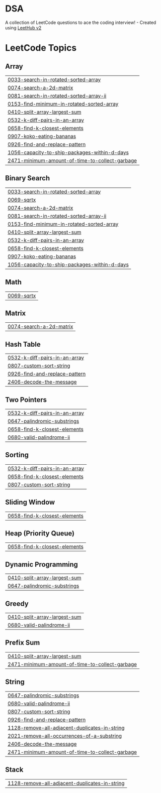 # DSA
A collection of LeetCode questions to ace the coding interview! - Created using [LeetHub v2](https://github.com/arunbhardwaj/LeetHub-2.0)

<!---LeetCode Topics Start-->
# LeetCode Topics
## Array
|  |
| ------- |
| [0033-search-in-rotated-sorted-array](https://github.com/neerajjagga/DSA/tree/master/0033-search-in-rotated-sorted-array) |
| [0074-search-a-2d-matrix](https://github.com/neerajjagga/DSA/tree/master/0074-search-a-2d-matrix) |
| [0081-search-in-rotated-sorted-array-ii](https://github.com/neerajjagga/DSA/tree/master/0081-search-in-rotated-sorted-array-ii) |
| [0153-find-minimum-in-rotated-sorted-array](https://github.com/neerajjagga/DSA/tree/master/0153-find-minimum-in-rotated-sorted-array) |
| [0410-split-array-largest-sum](https://github.com/neerajjagga/DSA/tree/master/0410-split-array-largest-sum) |
| [0532-k-diff-pairs-in-an-array](https://github.com/neerajjagga/DSA/tree/master/0532-k-diff-pairs-in-an-array) |
| [0658-find-k-closest-elements](https://github.com/neerajjagga/DSA/tree/master/0658-find-k-closest-elements) |
| [0907-koko-eating-bananas](https://github.com/neerajjagga/DSA/tree/master/0907-koko-eating-bananas) |
| [0926-find-and-replace-pattern](https://github.com/neerajjagga/DSA/tree/master/0926-find-and-replace-pattern) |
| [1056-capacity-to-ship-packages-within-d-days](https://github.com/neerajjagga/DSA/tree/master/1056-capacity-to-ship-packages-within-d-days) |
| [2471-minimum-amount-of-time-to-collect-garbage](https://github.com/neerajjagga/DSA/tree/master/2471-minimum-amount-of-time-to-collect-garbage) |
## Binary Search
|  |
| ------- |
| [0033-search-in-rotated-sorted-array](https://github.com/neerajjagga/DSA/tree/master/0033-search-in-rotated-sorted-array) |
| [0069-sqrtx](https://github.com/neerajjagga/DSA/tree/master/0069-sqrtx) |
| [0074-search-a-2d-matrix](https://github.com/neerajjagga/DSA/tree/master/0074-search-a-2d-matrix) |
| [0081-search-in-rotated-sorted-array-ii](https://github.com/neerajjagga/DSA/tree/master/0081-search-in-rotated-sorted-array-ii) |
| [0153-find-minimum-in-rotated-sorted-array](https://github.com/neerajjagga/DSA/tree/master/0153-find-minimum-in-rotated-sorted-array) |
| [0410-split-array-largest-sum](https://github.com/neerajjagga/DSA/tree/master/0410-split-array-largest-sum) |
| [0532-k-diff-pairs-in-an-array](https://github.com/neerajjagga/DSA/tree/master/0532-k-diff-pairs-in-an-array) |
| [0658-find-k-closest-elements](https://github.com/neerajjagga/DSA/tree/master/0658-find-k-closest-elements) |
| [0907-koko-eating-bananas](https://github.com/neerajjagga/DSA/tree/master/0907-koko-eating-bananas) |
| [1056-capacity-to-ship-packages-within-d-days](https://github.com/neerajjagga/DSA/tree/master/1056-capacity-to-ship-packages-within-d-days) |
## Math
|  |
| ------- |
| [0069-sqrtx](https://github.com/neerajjagga/DSA/tree/master/0069-sqrtx) |
## Matrix
|  |
| ------- |
| [0074-search-a-2d-matrix](https://github.com/neerajjagga/DSA/tree/master/0074-search-a-2d-matrix) |
## Hash Table
|  |
| ------- |
| [0532-k-diff-pairs-in-an-array](https://github.com/neerajjagga/DSA/tree/master/0532-k-diff-pairs-in-an-array) |
| [0807-custom-sort-string](https://github.com/neerajjagga/DSA/tree/master/0807-custom-sort-string) |
| [0926-find-and-replace-pattern](https://github.com/neerajjagga/DSA/tree/master/0926-find-and-replace-pattern) |
| [2406-decode-the-message](https://github.com/neerajjagga/DSA/tree/master/2406-decode-the-message) |
## Two Pointers
|  |
| ------- |
| [0532-k-diff-pairs-in-an-array](https://github.com/neerajjagga/DSA/tree/master/0532-k-diff-pairs-in-an-array) |
| [0647-palindromic-substrings](https://github.com/neerajjagga/DSA/tree/master/0647-palindromic-substrings) |
| [0658-find-k-closest-elements](https://github.com/neerajjagga/DSA/tree/master/0658-find-k-closest-elements) |
| [0680-valid-palindrome-ii](https://github.com/neerajjagga/DSA/tree/master/0680-valid-palindrome-ii) |
## Sorting
|  |
| ------- |
| [0532-k-diff-pairs-in-an-array](https://github.com/neerajjagga/DSA/tree/master/0532-k-diff-pairs-in-an-array) |
| [0658-find-k-closest-elements](https://github.com/neerajjagga/DSA/tree/master/0658-find-k-closest-elements) |
| [0807-custom-sort-string](https://github.com/neerajjagga/DSA/tree/master/0807-custom-sort-string) |
## Sliding Window
|  |
| ------- |
| [0658-find-k-closest-elements](https://github.com/neerajjagga/DSA/tree/master/0658-find-k-closest-elements) |
## Heap (Priority Queue)
|  |
| ------- |
| [0658-find-k-closest-elements](https://github.com/neerajjagga/DSA/tree/master/0658-find-k-closest-elements) |
## Dynamic Programming
|  |
| ------- |
| [0410-split-array-largest-sum](https://github.com/neerajjagga/DSA/tree/master/0410-split-array-largest-sum) |
| [0647-palindromic-substrings](https://github.com/neerajjagga/DSA/tree/master/0647-palindromic-substrings) |
## Greedy
|  |
| ------- |
| [0410-split-array-largest-sum](https://github.com/neerajjagga/DSA/tree/master/0410-split-array-largest-sum) |
| [0680-valid-palindrome-ii](https://github.com/neerajjagga/DSA/tree/master/0680-valid-palindrome-ii) |
## Prefix Sum
|  |
| ------- |
| [0410-split-array-largest-sum](https://github.com/neerajjagga/DSA/tree/master/0410-split-array-largest-sum) |
| [2471-minimum-amount-of-time-to-collect-garbage](https://github.com/neerajjagga/DSA/tree/master/2471-minimum-amount-of-time-to-collect-garbage) |
## String
|  |
| ------- |
| [0647-palindromic-substrings](https://github.com/neerajjagga/DSA/tree/master/0647-palindromic-substrings) |
| [0680-valid-palindrome-ii](https://github.com/neerajjagga/DSA/tree/master/0680-valid-palindrome-ii) |
| [0807-custom-sort-string](https://github.com/neerajjagga/DSA/tree/master/0807-custom-sort-string) |
| [0926-find-and-replace-pattern](https://github.com/neerajjagga/DSA/tree/master/0926-find-and-replace-pattern) |
| [1128-remove-all-adjacent-duplicates-in-string](https://github.com/neerajjagga/DSA/tree/master/1128-remove-all-adjacent-duplicates-in-string) |
| [2021-remove-all-occurrences-of-a-substring](https://github.com/neerajjagga/DSA/tree/master/2021-remove-all-occurrences-of-a-substring) |
| [2406-decode-the-message](https://github.com/neerajjagga/DSA/tree/master/2406-decode-the-message) |
| [2471-minimum-amount-of-time-to-collect-garbage](https://github.com/neerajjagga/DSA/tree/master/2471-minimum-amount-of-time-to-collect-garbage) |
## Stack
|  |
| ------- |
| [1128-remove-all-adjacent-duplicates-in-string](https://github.com/neerajjagga/DSA/tree/master/1128-remove-all-adjacent-duplicates-in-string) |
<!---LeetCode Topics End-->